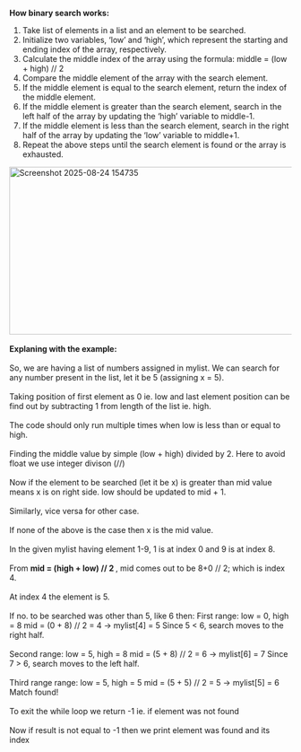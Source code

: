 <b>How binary search works: </b>

1. Take list of elements in a list and an element to be searched.
2. Initialize two variables, ‘low’ and ‘high’, which represent the starting and ending index of the array, respectively.
3. Calculate the middle index of the array using the formula: middle = (low + high) // 2
4. Compare the middle element of the array with the search element.
5. If the middle element is equal to the search element, return the index of the middle element.
6. If the middle element is greater than the search element, search in the left half of the array by updating the ‘high’ variable to middle-1.
7. If the middle element is less than the search element, search in the right half of the array by updating the ‘low’ variable to middle+1.
8. Repeat the above steps until the search element is found or the array is exhausted.

<img width="1510" height="299" alt="Screenshot 2025-08-24 154735" src="https://github.com/user-attachments/assets/bdce58a0-5d7f-4801-bf4c-b3191a91fd28" />
<br><br>
<b> Explaning with the example: </b>
<br><br>
So, we are having a list of numbers assigned in mylist. We can search for any number present in the list, let it be 5 (assigning x = 5).
<br><br>
Taking position of first element as 0 ie. low and last element position can be find out by subtracting 1 from length of the list ie. high.
<br><br>
The code should only run multiple times when low is less than or equal to high.
<br><br>
Finding the middle value by simple (low + high) divided by 2. Here to avoid float we use integer divison (//)
<br><br>
Now if the element to be searched (let it be x) is greater than mid value means x is on right side. low should be updated to mid + 1.
<br><br>
Similarly, vice versa for other case.
<br><br>
If none of the above is the case then x is the mid value.
<br><br>
In the given mylist having element 1-9, 1 is at index 0 and 9 is at index 8.
<br><br>
From <b> mid = (high + low) // 2 </b>, mid comes out to be 8+0 // 2; which is index 4.
<br><br>
At index 4 the element is 5.
<br><br>
If no. to be searched was other than 5, like 6 then: 
<br<br>
First range: low = 0, high = 8 mid = (0 + 8) // 2 = 4 → mylist[4] = 5 Since 5 < 6, search moves to the right half.
<br><br>
Second range: low = 5, high = 8 mid = (5 + 8) // 2 = 6 → mylist[6] = 7 Since 7 > 6, search moves to the left half.
<br><br>
Third range range: low = 5, high = 5 mid = (5 + 5) // 2 = 5 → mylist[5] = 6 Match found!
<br><br>
To exit the while loop we return -1 ie. if element was not found
<br><br>
Now if result is not equal to -1 then we print element was found and its index
